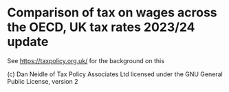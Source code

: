 # Comparison of tax on wages across the OECD, UK tax rates 2023/24 update

See https://taxpolicy.org.uk/ for the background on this

(c) Dan Neidle of Tax Policy Associates Ltd
licensed under the GNU General Public License, version 2
